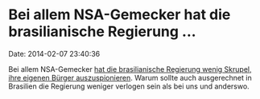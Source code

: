 Bei allem NSA-Gemecker hat die brasilianische Regierung \...
============================================================

Date: 2014-02-07 23:40:36

Bei allem NSA-Gemecker [hat die brasilianische Regierung wenig Skrupel,
ihre eigenen Bürger
auszuspionieren](http://www.reuters.com/article/2014/02/05/us-brazil-protests-insight-idUSBREA141JO20140205).
Warum sollte auch ausgerechnet in Brasilien die Regierung weniger
verlogen sein als bei uns und anderswo.
